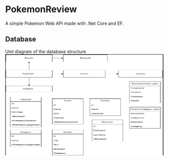 # PokemonReview

A simple Pokemon Web APi made with .Net Core and EF.

## Database
Uml diagram of the database structure <br />
<img src="https://github.com/c0basi/PokemonReview/blob/master/images/UMLDiagram.png" width="500" height="320" /><br />
